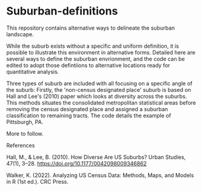 # Suburban-definitions
This repository contains alternative ways to delineate the suburban landscape.  

While the suburb exists without a specific and uniform definition, it is possible to illustrate this environment in alternative forms. Detailed here are several ways to define the suburban envrionment, and the code can be edited to adopt those defintiions to alternative locations ready for quantitative analysis.

Three types of suburb are included with all focusing on a specific angle of the suburb:
Firstly, the 'non-census designated place' suburb is based on Hall and Lee's (2010) paper which looks at diversity across the suburbs.
This methods situates the consolidated metropolitan statistical areas before removing the census designated place and assigned a suburban classification to remaining tracts.  The code details the example of Pittsburgh, PA.

More to follow.

References

Hall, M., & Lee, B. (2010). How Diverse Are US Suburbs? Urban Studies, 47(1), 3–28. https://doi.org/10.1177/0042098009346862

Walker, K. (2022). Analyzing US Census Data: Methods, Maps, and Models in R (1st ed.). CRC Press.

